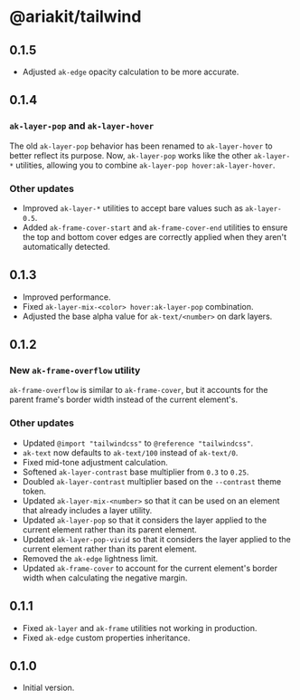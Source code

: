# @ariakit/tailwind

## 0.1.5

- Adjusted `ak-edge` opacity calculation to be more accurate.

## 0.1.4

### `ak-layer-pop` and `ak-layer-hover`

The old `ak-layer-pop` behavior has been renamed to `ak-layer-hover` to better reflect its purpose. Now, `ak-layer-pop` works like the other `ak-layer-*` utilities, allowing you to combine `ak-layer-pop hover:ak-layer-hover`.

### Other updates

- Improved `ak-layer-*` utilities to accept bare values such as `ak-layer-0.5`.
- Added `ak-frame-cover-start` and `ak-frame-cover-end` utilities to ensure the top and bottom cover edges are correctly applied when they aren't automatically detected.

## 0.1.3

- Improved performance.
- Fixed `ak-layer-mix-<color> hover:ak-layer-pop` combination.
- Adjusted the base alpha value for `ak-text/<number>` on dark layers.

## 0.1.2

### New `ak-frame-overflow` utility

`ak-frame-overflow` is similar to `ak-frame-cover`, but it accounts for the parent frame's border width instead of the current element's.

### Other updates

- Updated `@import "tailwindcss"` to `@reference "tailwindcss"`.
- `ak-text` now defaults to `ak-text/100` instead of `ak-text/0`.
- Fixed mid-tone adjustment calculation.
- Softened `ak-layer-contrast` base multiplier from `0.3` to `0.25`.
- Doubled `ak-layer-contrast` multiplier based on the `--contrast` theme token.
- Updated `ak-layer-mix-<number>` so that it can be used on an element that already includes a layer utility.
- Updated `ak-layer-pop` so that it considers the layer applied to the current element rather than its parent element.
- Updated `ak-layer-pop-vivid` so that it considers the layer applied to the current element rather than its parent element.
- Removed the `ak-edge` lightness limit.
- Updated `ak-frame-cover` to account for the current element's border width when calculating the negative margin.

## 0.1.1

- Fixed `ak-layer` and `ak-frame` utilities not working in production.
- Fixed `ak-edge` custom properties inheritance.

## 0.1.0

- Initial version.
